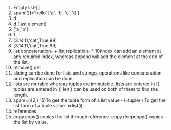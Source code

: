1) Empty list-[]
2) spam[2]='hello'
['a', 'b', 'c', 'd']
3) d
4) d (last element)
5) ['a','b'] 
6) 1
7) [3.14,11,'cat',True,99]
8) [3.14,11,'cat',True,99]
9) list concatenation- +
 list replication- *
10)index can add an element at any required index, whereas append will add the element at the end of the list.
11) remove(),del
12) slicing can be done for lists and strings, operations like concatenation and replication can be done.
13) lists are mutable whereas tuples are immutable.
lists are entered in [], tuples are entered in ()
len() can be used on both of them to find the length.
14) spam=(42,)
15)To get the tuple form of a list value - i=tuple(i)
To get the list form of a tuple value- i=list(i)
16) references
17) copy.copy() copies the list through reference. copy.deepcopy() copies the list by value.